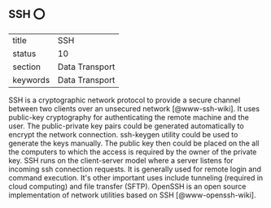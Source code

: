 ## SSH :o:


|          |                |
| -------- | -------------- |
| title    | SSH            | 
| status   | 10             |
| section  | Data Transport |
| keywords | Data Transport |



SSH is a cryptographic network protocol to provide a secure channel
between two clients over an unsecured network [@www-ssh-wiki]. It
uses public-key cryptography for authenticating the remote machine and
the user. The public-private key pairs could be generated
automatically to encrypt the network connection.  ssh-keygen utility
could be used to generate the keys manually.  The public key then
could be placed on the all the computers to which the access is
required by the owner of the private key.  SSH runs on the
client-server model where a server listens for incoming ssh connection
requests. It is generally used for remote login and command
execution. It's other important uses include tunneling (required in
cloud computing) and file transfer (SFTP).  OpenSSH is an open source
implementation of network utilities based on
SSH [@www-openssh-wiki].



